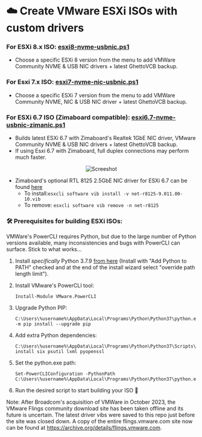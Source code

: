 # ☁️ Create VMware ESXi ISOs with custom drivers  

### For ESXi 8.x ISO: [esxi8-nvme-usbnic.ps1](https://github.com/itiligent/ESXi-Custom-ISO/blob/main/esxi8-nvme-usbnic.ps1) 
- Choose a specific ESXi 8 version from the menu to add VMWare Community NVME & USB NIC drivers + latest GhettoVCB backup.

### For Esxi 7.x ISO: [esxi7-nvme-nic-usbnic.ps1](https://github.com/itiligent/ESXi-Custom-ISO/blob/main/esxi7-nvme-nic-usbnic.ps1)
- Choose a specific ESXi 7 version from the menu to add VMWare Community NVME, NIC & USB NIC driver + latest GhettoVCB backup.

### For ESXi 6.7 ISO (Zimaboard compatible): [esxi6.7-nvme-usbnic-zimanic.ps1](https://github.com/itiligent/ESXi-Custom-ISO/blob/main/esxi6.7-nvme-usbnic-rtlnic.ps1)
- Builds latest ESXi 6.7 with Zimaboard's Realtek 1GbE NIC driver, VMware Community NVME & USB NIC drivers + latest GhettoVCB backup.
- If using Esxi 6.7 with Zimaboard, full duplex connections may perform much faster.

<p align="center">
  <img src="https://github.com/itiligent/ESXi-Custom-ISO/blob/main/esxi-zimaboard-screenshot.PNG" alt="Screeshot">
</p>

- Zimaboard's optional RTL 8125 2.5GbE NIC driver for ESXi 6.7 can be found [here](https://github.com/itiligent/ESXi-Custom-ISO/raw/main/6.7-drivers/net-r8125-9.011.00-10.vib)
  - To install:`esxcli software vib install -v net-r8125-9.011.00-10.vib` 
  - To remove: `esxcli software vib remove -n net-r8125`
  

### 🛠️ Prerequisites for building ESXi ISOs:

VMWare's PowerCLI requires Python, but due to the large number of Python versions available, many inconsistencies and bugs with PowerCLI can surface. Stick to what works...

1. Install *specifically* Python 3.7.9 [from here](https://www.python.org/downloads/release/python-379/) (Install with "Add Python to PATH" checked and at the end of the install wizard select "override path length limit").
2. Install VMware's PowerCLI tool:
   ```
   Install-Module VMware.PowerCLI
   ```
3. Upgrade Python PIP:
   ```
   C:\Users\%username%\AppData\Local\Programs\Python\Python37\python.exe -m pip install --upgrade pip
   ```
4. Add extra Python dependencies:
   ```
   C:\Users\%username%\AppData\Local\Programs\Python\Python37\Scripts\pip3.7.exe install six psutil lxml pyopenssl
   ```

5. Set the python.exe path:
   ```
   Set-PowerCLIConfiguration -PythonPath C:\Users\%username%\AppData\Local\Programs\Python\Python37\python.exe
   ```

6. Run the desired script to start building your ISO 🚀

Note: After Broadcom's acquisition of VMWare in October 2023, the VMware Flings community download site has been taken offline and its future is uncertain. The latest driver vibs were saved to this repo just before the site was closed down. A copy of the entire flings.vmware.com site now can be found at https://archive.org/details/flings.vmware.com.

